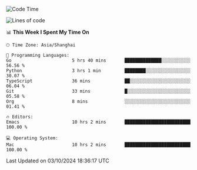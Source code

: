 <!--START_SECTION:waka-->
![Code Time](http://img.shields.io/badge/Code%20Time-2%2C214%20hrs%2049%20mins-blue)

![Lines of code](https://img.shields.io/badge/From%20Hello%20World%20I%27ve%20Written-308.1%20thousand%20lines%20of%20code-blue)

📊 **This Week I Spent My Time On** 

```text
🕑︎ Time Zone: Asia/Shanghai

💬 Programming Languages: 
Go                       5 hrs 40 mins       ██████████████░░░░░░░░░░░   56.56 % 
Python                   3 hrs 1 min         ████████░░░░░░░░░░░░░░░░░   30.07 % 
TypeScript               36 mins             ██░░░░░░░░░░░░░░░░░░░░░░░   06.04 % 
Git                      33 mins             █░░░░░░░░░░░░░░░░░░░░░░░░   05.58 % 
Org                      8 mins              ░░░░░░░░░░░░░░░░░░░░░░░░░   01.41 % 

🔥 Editors: 
Emacs                    10 hrs 2 mins       █████████████████████████   100.00 % 

💻 Operating System: 
Mac                      10 hrs 2 mins       █████████████████████████   100.00 % 
```


 Last Updated on 03/10/2024 18:36:17 UTC
<!--END_SECTION:waka-->
